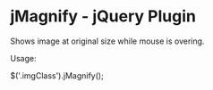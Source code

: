 jMagnify - jQuery Plugin
========

Shows image at original size while mouse is overing.

Usage:

$('.imgClass').jMagnify();